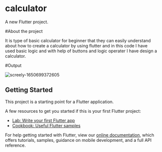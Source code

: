 # calculator

A new Flutter project.

#About the project

It is type of basic calculator for beginner that they can easily understand about how to create a calculator by using flutter and in this code I  have used basic logic and with help of buttons and logic operater I have design a calculator.

#Output

![screely-1650699372605](https://user-images.githubusercontent.com/95624402/164885271-4e948166-55f4-40c7-9352-68c87a95fd1d.png)




## Getting Started

This project is a starting point for a Flutter application.

A few resources to get you started if this is your first Flutter project:

- [Lab: Write your first Flutter app](https://flutter.dev/docs/get-started/codelab)
- [Cookbook: Useful Flutter samples](https://flutter.dev/docs/cookbook)

For help getting started with Flutter, view our
[online documentation](https://flutter.dev/docs), which offers tutorials,
samples, guidance on mobile development, and a full API reference.
